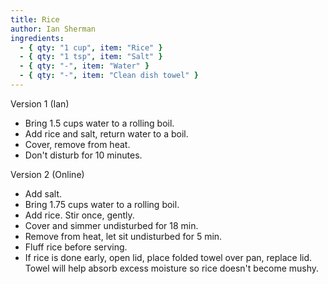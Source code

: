 ```yaml
---
title: Rice
author: Ian Sherman
ingredients:
  - { qty: "1 cup", item: "Rice" }
  - { qty: "1 tsp", item: "Salt" }
  - { qty: "-", item: "Water" }
  - { qty: "-", item: "Clean dish towel" }
---
```

Version 1 (Ian)

- Bring 1.5 cups water to a rolling boil.
- Add rice and salt, return water to a boil.
- Cover, remove from heat.
- Don't disturb for 10 minutes.

Version 2 (Online)

- Add salt.
- Bring 1.75 cups water to a rolling boil.
- Add rice. Stir once, gently.
- Cover and simmer undisturbed for 18 min.
- Remove from heat, let sit undisturbed for 5 min.
- Fluff rice before serving.
- If rice is done early, open lid, place folded towel over pan, replace lid. Towel will help absorb excess moisture so rice doesn't become mushy.
